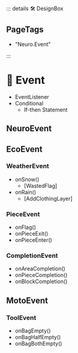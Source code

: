 ::: details 🛠 <dev>DesignBox</dev> 

<h2>PageTags</h2>

- "Neuro.Event"

:::

# 💜 <neuro>Event</neuro>

- EventListener
- Conditional
    - If-then Statement

## NeuroEvent

## EcoEvent

### WeatherEvent
- onSnow()
    - [WastedFlag]
- onRain()
    - [AddClothingLayer]


### PieceEvent

- onFlag()
- onPieceExit()
- onPieceEnter()

### CompletionEvent

- onAreaCompletion()
- onPieceCompletion()
- onBlockCompletion()


## MotoEvent

### ToolEvent

- onBagEmpty()
- onBagHalfEmpty()
- onBagBothEmpty()